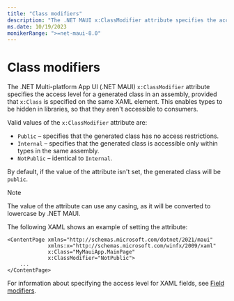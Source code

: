 ```yaml
---
title: "Class modifiers"
description: "The .NET MAUI x:ClassModifier attribute specifies the access level for generated fields for named XAML elements."
ms.date: 10/19/2023
monikerRange: ">=net-maui-8.0"
---
```


# Class modifiers

The .NET Multi-platform App UI (.NET MAUI) `x:ClassModifier` attribute specifies the access level for a generated class in an assembly, provided that `x:Class` is specified on the same XAML element. This enables types to be hidden in libraries, so that they aren't accessible to consumers.

Valid values of the `x:ClassModifier` attribute are:

- `Public`  – specifies that the generated class has no access restrictions.
- `Internal` – specifies that the generated class is accessible only within types in the same assembly.
- `NotPublic` – identical to `Internal`.

By default, if the value of the attribute isn't set, the generated class will be `public`.

> [!NOTE]
> The value of the attribute can use any casing, as it will be converted to lowercase by .NET MAUI.

The following XAML shows an example of setting the attribute:

```xaml
<ContentPage xmlns="http://schemas.microsoft.com/dotnet/2021/maui"
             xmlns:x="http://schemas.microsoft.com/winfx/2009/xaml"
             x:Class="MyMauiApp.MainPage"
             x:ClassModifier="NotPublic">
    ...
</ContentPage>
```

For information about specifying the access level for XAML fields, see [Field modifiers](field-modifiers.md).

